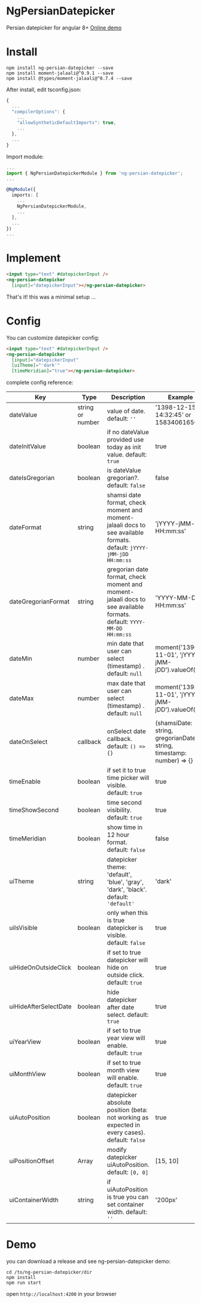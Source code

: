 # NgPersianDatepicker

Persian datepicker for angular 8+
[Online demo](https://saeed-pooyanfar.github.io/ng-persian-datepicker/)

# Install

```
npm install ng-persian-datepicker --save
npm install moment-jalaali@^0.9.1 --save
npm install @types/moment-jalaali@^0.7.4 --save
```

After install, edit tsconfig.json:

```javascript
{
  ...
  "compilerOptions": {
    ...
    "allowSyntheticDefaultImports": true,
    ...
  },
  ...
}
```

Import module:

```typescript
...
import { NgPersianDatepickerModule } from 'ng-persian-datepicker';
...

@NgModule({
  imports: [
    ...
    NgPersianDatepickerModule,
    ...
  ],
  ...
})
...
```

# Implement

```html
<input type="text" #datepickerInput />
<ng-persian-datepicker
  [input]="datepickerInput"></ng-persian-datepicker>
```

That's it! this was a minimal setup ...

# Config

You can customize datepicker config:

```html
<input type="text" #datepickerInput />
<ng-persian-datepicker
  [input]="datepickerInput"
  [uiTheme]="'dark'"
  [timeMeridian]="true"></ng-persian-datepicker>
```

complete config reference:

| Key                    | Type             | Description                                                                                                        | Example                                                                |
| ---------------------- | ---------------- | ------------------------------------------------------------------------------------------------------------------ | ---------------------------------------------------------------------- |
| dateValue              | string or number | value of date. default: `''`                                                                                       | '1398-12-15 14:32:45' or 1583406165000                                 |
| dateInitValue          | boolean          | if no dateValue provided use today as init value. default: `true`                                                  | true                                                                   |
| dateIsGregorian        | boolean          | is dateValue gregorian?. default: `false`                                                                          | false                                                                  |
| dateFormat             | string           | shamsi date format, check moment and moment-jalaali docs to see available formats. default: `jYYYY-jMM-jDD HH:mm:ss` | 'jYYYY-jMM-jDD HH:mm:ss'                                               |
| dateGregorianFormat    | string           | gregorian date format, check moment and moment-jalaali docs to see available formats. default: `YYYY-MM-DD HH:mm:ss` | 'YYYY-MM-DD HH:mm:ss'                                                  |
| dateMin                | number           | min date that user can select (timestamp) . default: `null`                                                        | moment('1396-11-01', 'jYYYY-jMM-jDD').valueOf()                        |
| dateMax                | number           | max date that user can select (timestamp) . default: `null`                                                        | moment('1398-11-01', 'jYYYY-jMM-jDD').valueOf()                        |
| dateOnSelect           | callback         | onSelect date callback. default: `() => {}`                                                                        | (shamsiDate: string, gregorianDate: string, timestamp: number) => {}   |
| timeEnable             | boolean          | if set it to true time picker will visible. default: `true`                                                        | true                                                                   |
| timeShowSecond         | boolean          | time second visibility. default: `true`                                                                            | true                                                                   |
| timeMeridian           | boolean          | show time in 12 hour format. default: `false`                                                                      | false                                                                  |
| uiTheme                | string           | datepicker theme: 'default', 'blue', 'gray', 'dark', 'black'. default: `'default'`                                 | 'dark'                                                                 |
| uiIsVisible            | boolean          | only when this is true datepicker is visible. default: `false`                                                     | true                                                                   |
| uiHideOnOutsideClick   | boolean          | if set to true datepicker will hide on outside click. default: `true`                                              | true                                                                   |
| uiHideAfterSelectDate  | boolean          | hide datepicker after date select. default: `true`                                                                 | true                                                                   |
| uiYearView             | boolean          | if set to true year view will enable. default: `true`                                                              | true                                                                   |
| uiMonthView            | boolean          | if set to true month view will enable. default: `true`                                                             | true                                                                   |
| uiAutoPosition         | boolean          | datepicker absolute position (beta: not working as expected in every cases). default: `false`                      | true                                                                   |
| uiPositionOffset       | Array<number>    | modify datepicker uiAutoPosition. default: `[0, 0]`                                                                | [15, 10]                                                               |
| uiContainerWidth       | string           | if uiAutoPosition is true you can set container width. default: `''`                                               | '200px'                                                                |

# Demo

you can download a release and see ng-persian-datepicker demo:

```
cd /to/ng-persian-datepicker/dir
npm install
npm run start
```

open `http://localhost:4200` in your browser
